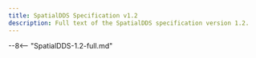 ```yaml
---
title: SpatialDDS Specification v1.2
description: Full text of the SpatialDDS specification version 1.2.
---
```


--8<-- "SpatialDDS-1.2-full.md"
